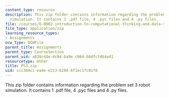 ```yaml
---
content_type: resource
description: This zip folder contains information regarding the problem set 3 robot
  simulation. It contains 1 .pdf file, 4 .pyc files and 4 .py files.
file: /courses/6-0002-introduction-to-computational-thinking-and-data-science-fall-2016/ccc304c1ea4ee213b2846f1ec1fc01f8_PS3.zip
file_type: application/zip
learning_resource_types:
- Assignments
ocw_type: OCWFile
parent_title: Assignments
parent_type: CourseSection
parent_uid: a838c44e-dc04-ba9e-c064-66dfcfd64e41
resourcetype: Other
title: PS3.zip
uid: ccc304c1-ea4e-e213-b284-6f1ec1fc01f8
---
```

This zip folder contains information regarding the problem set 3 robot simulation. It contains 1 .pdf file, 4 .pyc files and 4 .py files.

